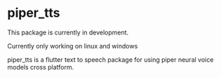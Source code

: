 # piper_tts

This package is currently in development.

Currently only working on linux and windows

piper_tts is a flutter text to speech package for using piper neural voice models cross platform.
